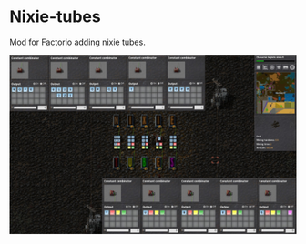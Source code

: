 # Nixie-tubes
Mod for Factorio adding nixie tubes.

![The signal with the most count is used.](/screenshots/screenshot.1.jpg?raw=true "Example using count as priority for the signals.")